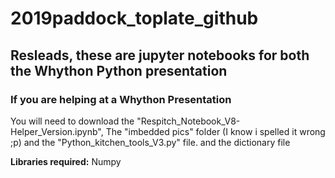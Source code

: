 # 2019paddock_toplate_github

## Resleads, these are jupyter notebooks for both the Whython Python presentation 
### If you are helping at a Whython Presentation

You will need to download the "Respitch_Notebook_V8-Helper_Version.ipynb", The "imbedded pics" folder (I know i spelled it wrong ;p) and the "Python_kitchen_tools_V3.py" file. and the dictionary file

**Libraries required:** Numpy 


